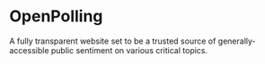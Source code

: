 # OpenPolling
A fully transparent website set to be a trusted source of generally-accessible public sentiment on various critical topics.
